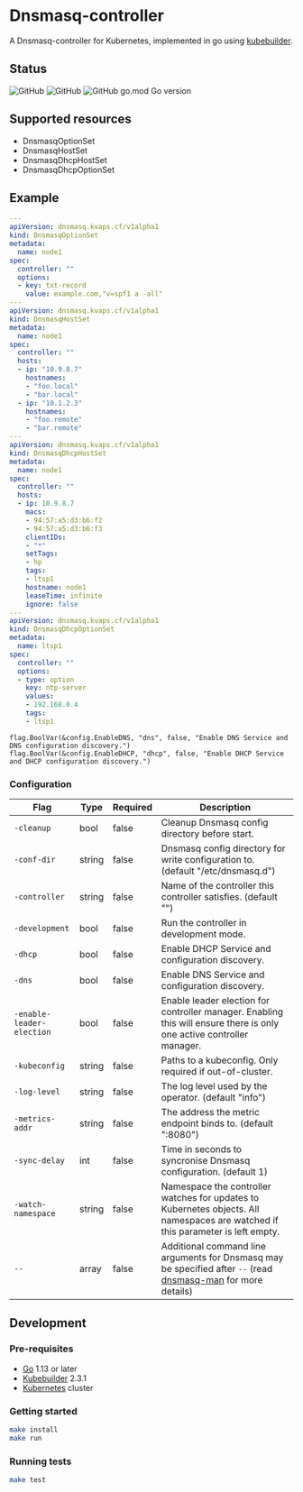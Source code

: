 # Dnsmasq-controller

A Dnsmasq-controller for Kubernetes, implemented in go using [kubebuilder](https://kubebuilder.io/).

## Status

![GitHub](https://img.shields.io/badge/status-alpha-blue?style=for-the-badge)
![GitHub](https://img.shields.io/github/license/kristofferahl/healthchecksio-operator?style=for-the-badge)
![GitHub go.mod Go version](https://img.shields.io/github/go-mod/go-version/kristofferahl/healthchecksio-operator?style=for-the-badge)

## Supported resources

- DnsmasqOptionSet
- DnsmasqHostSet
- DnsmasqDhcpHostSet
- DnsmasqDhcpOptionSet

## Example
```yaml
---
apiVersion: dnsmasq.kvaps.cf/v1alpha1
kind: DnsmasqOptionSet
metadata:
  name: node1
spec:
  controller: ""
  options:
  - key: txt-record
    value: example.com,"v=spf1 a -all"
---
apiVersion: dnsmasq.kvaps.cf/v1alpha1
kind: DnsmasqHostSet
metadata:
  name: node1
spec:
  controller: ""
  hosts:
  - ip: "10.9.8.7"
    hostnames:
    - "foo.local"
    - "bar.local"
  - ip: "10.1.2.3"
    hostnames:
    - "foo.remote"
    - "bar.remote"
---
apiVersion: dnsmasq.kvaps.cf/v1alpha1
kind: DnsmasqDhcpHostSet
metadata:
  name: node1
spec:
  controller: ""
  hosts:
  - ip: 10.9.8.7
    macs:
    - 94:57:a5:d3:b6:f2
    - 94:57:a5:d3:b6:f3
    clientIDs:
    - "*"
    setTags:
    - hp
    tags:
    - ltsp1
    hostname: node1
    leaseTime: infinite
    ignore: false
---
apiVersion: dnsmasq.kvaps.cf/v1alpha1
kind: DnsmasqDhcpOptionSet
metadata:
  name: ltsp1
spec:
  controller: ""
  options:
  - type: option
    key: ntp-server
    values:
    - 192.168.0.4
    tags:
    - ltsp1
```

	flag.BoolVar(&config.EnableDNS, "dns", false, "Enable DNS Service and DNS configuration discovery.")
	flag.BoolVar(&config.EnableDHCP, "dhcp", false, "Enable DHCP Service and DHCP configuration discovery.")

### Configuration

| Flag                      | Type   | Required | Description                                                                                                                             |
|---------------------------|--------|----------|-----------------------------------------------------------------------------------------------------------------------------------------|
| `-cleanup`                | bool   | false    | Cleanup Dnsmasq config directory before start.                                                                                          |
| `-conf-dir`               | string | false    | Dnsmasq config directory for write configuration to. (default "/etc/dnsmasq.d")                                                         |
| `-controller`             | string | false    | Name of the controller this controller satisfies. (default "")                                                                          |
| `-development`            | bool   | false    | Run the controller in development mode.                                                                                                 |
| `-dhcp`                   | bool   | false    | Enable DHCP Service and configuration discovery.                                                                                        |
| `-dns`                    | bool   | false    | Enable DNS Service and configuration discovery.                                                                                         |
| `-enable-leader-election` | bool   | false    | Enable leader election for controller manager. Enabling this will ensure there is only one active controller manager.                   |
| `-kubeconfig`             | string | false    | Paths to a kubeconfig. Only required if out-of-cluster.                                                                                 |
| `-log-level`              | string | false    | The log level used by the operator. (default "info")                                                                                    |
| `-metrics-addr`           | string | false    | The address the metric endpoint binds to. (default ":8080")                                                                             |
| `-sync-delay`             | int    | false    | Time in seconds to syncronise Dnsmasq configuration. (default 1)                                                                        |
| `-watch-namespace`        | string | false    | Namespace the controller watches for updates to Kubernetes objects. All namespaces are watched if this parameter is left empty.         |
| `--`                      | array  | false    | Additional command line arguments for Dnsmasq may be specified after `--` (read [dnsmasq-man] for more details)                         |

[dnsmasq-man]: http://www.thekelleys.org.uk/dnsmasq/docs/dnsmasq-man.html

## Development

### Pre-requisites
- [Go](https://golang.org/) 1.13 or later
- [Kubebuilder](https://kubebuilder.io/) 2.3.1
- [Kubernetes](https://kubernetes.io/) cluster

### Getting started
```bash
make install
make run
```

### Running tests
```bash
make test
```
